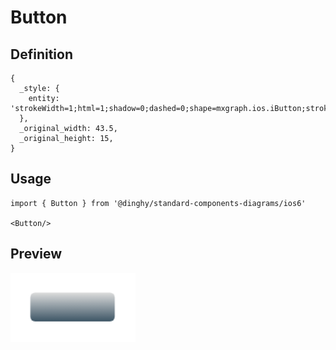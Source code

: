 # Button

## Definition

```
{
  _style: { 
    entity: 'strokeWidth=1;html=1;shadow=0;dashed=0;shape=mxgraph.ios.iButton;strokeColor=#444444;fontColor=#ffffff;buttonText=;fontSize=8;fillColor=#dddddd;fillColor2=#3D5565;whiteSpace=wrap;align=center;sketch=0;',
  },
  _original_width: 43.5,
  _original_height: 15,
}
```

## Usage

```
import { Button } from '@dinghy/standard-components-diagrams/ios6'

<Button/>
```

## Preview

<img src="./button.png" width="200"/>
